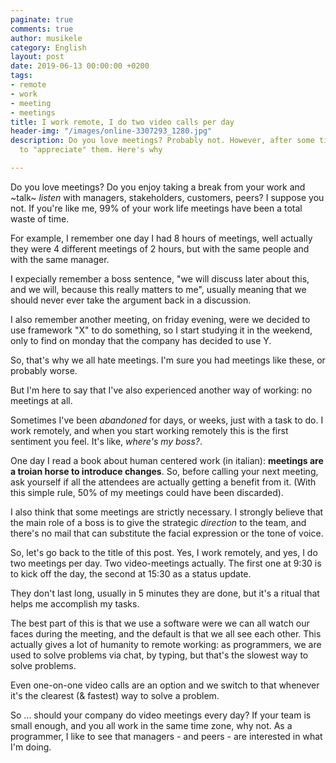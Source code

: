 ```yaml
---
paginate: true
comments: true
author: musikele
category: English
layout: post
date: 2019-06-13 00:00:00 +0200
tags:
- remote
- work
- meeting
- meetings
title: I work remote, I do two video calls per day
header-img: "/images/online-3307293_1280.jpg"
description: Do you love meetings? Probably not. However, after some time I started
  to "appreciate" them. Here's why

---
```

Do you love meetings? Do you enjoy taking a break from your work and ~talk~ _listen_ with managers, stakeholders, customers, peers? I suppose you not. If you're like me, 99% of your work life meetings have been a total waste of time. 

For example, I remember one day I had 8 hours of meetings, well actually they were 4 different meetings of 2 hours, but with the same people and with the same manager. 

I expecially remember a boss sentence, "we will discuss later about this, and we will, because this really matters to me", usually meaning that we should never ever take the argument back in a discussion. 

I also remember another meeting, on friday evening, were we decided to use framework "X" to do something, so I start studying it in the weekend, only to find on monday that the company has decided to use Y. 

So, that's why we all hate meetings. I'm sure you had meetings like these, or probably worse. 

But I'm here to say that I've also experienced another way of working: no meetings at all. 

Sometimes I've been _abandoned_ for days, or weeks, just with a task to do. I work remotely, and when you start working remotely this is the first sentiment you feel. It's like, _where's my boss?_. 

One day I read a book about human centered work (in italian): **meetings are a troian horse to introduce changes**. So, before calling your next meeting, ask yourself if all the attendees are actually getting a benefit from it. (With this simple rule, 50% of my meetings could have been discarded). 

I also think that some meetings are strictly necessary. I strongly believe that the main role of a boss is to give the strategic _direction_ to the team, and there's no mail that can substitute the facial expression or the tone of voice.

So, let's go back to the title of this post. Yes, I work remotely, and yes, I do two meetings per day. Two video-meetings actually. The first one at 9:30 is to kick off the day, the second at 15:30 as a status update. 

They don't last long, usually in 5 minutes they are done, but it's a ritual that helps me accomplish my tasks. 

The best part of this is that we use a software were we can all watch our faces during the meeting, and the default is that we all see each other. This actually gives a lot of humanity to remote working: as programmers, we are used to solve problems via chat, by typing, but that's the slowest way to solve problems. 

Even one-on-one video calls are an option and we switch to that whenever it's the clearest (& fastest) way to solve a problem. 

So ... should your company do video meetings every day? If your team is small enough, and you all work in the same time zone, why not. As a programmer, I like to see that managers - and peers - are interested in what I'm doing.